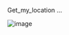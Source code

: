 Get_my_location ...



![image](https://github.com/mohamedashraf56/Embedded-Linux-Tasks/assets/110823285/951a9141-dc37-4850-91fd-f6ea787f68a5)
